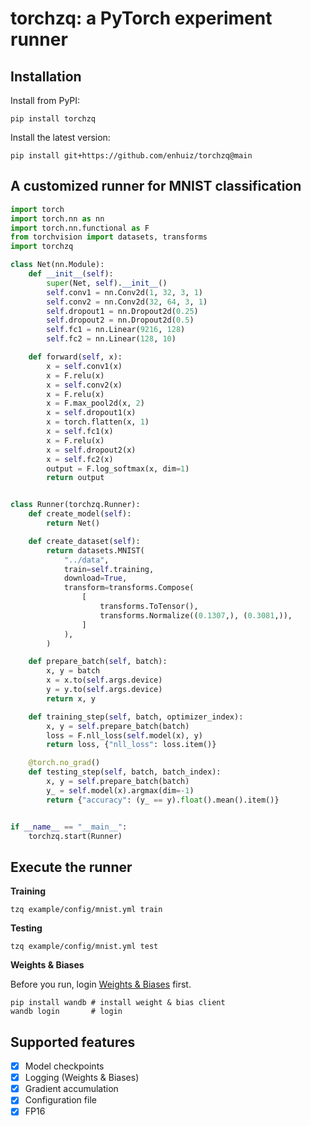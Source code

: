 # torchzq: a PyTorch experiment runner

## Installation

Install from PyPI:

```
pip install torchzq
```

Install the latest version:

```
pip install git+https://github.com/enhuiz/torchzq@main
```

## A customized runner for MNIST classification

```python
import torch
import torch.nn as nn
import torch.nn.functional as F
from torchvision import datasets, transforms
import torchzq

class Net(nn.Module):
    def __init__(self):
        super(Net, self).__init__()
        self.conv1 = nn.Conv2d(1, 32, 3, 1)
        self.conv2 = nn.Conv2d(32, 64, 3, 1)
        self.dropout1 = nn.Dropout2d(0.25)
        self.dropout2 = nn.Dropout2d(0.5)
        self.fc1 = nn.Linear(9216, 128)
        self.fc2 = nn.Linear(128, 10)

    def forward(self, x):
        x = self.conv1(x)
        x = F.relu(x)
        x = self.conv2(x)
        x = F.relu(x)
        x = F.max_pool2d(x, 2)
        x = self.dropout1(x)
        x = torch.flatten(x, 1)
        x = self.fc1(x)
        x = F.relu(x)
        x = self.dropout2(x)
        x = self.fc2(x)
        output = F.log_softmax(x, dim=1)
        return output


class Runner(torchzq.Runner):
    def create_model(self):
        return Net()

    def create_dataset(self):
        return datasets.MNIST(
            "../data",
            train=self.training,
            download=True,
            transform=transforms.Compose(
                [
                    transforms.ToTensor(),
                    transforms.Normalize((0.1307,), (0.3081,)),
                ]
            ),
        )

    def prepare_batch(self, batch):
        x, y = batch
        x = x.to(self.args.device)
        y = y.to(self.args.device)
        return x, y

    def training_step(self, batch, optimizer_index):
        x, y = self.prepare_batch(batch)
        loss = F.nll_loss(self.model(x), y)
        return loss, {"nll_loss": loss.item()}

    @torch.no_grad()
    def testing_step(self, batch, batch_index):
        x, y = self.prepare_batch(batch)
        y_ = self.model(x).argmax(dim=-1)
        return {"accuracy": (y_ == y).float().mean().item()}


if __name__ == "__main__":
    torchzq.start(Runner)
```

## Execute the runner

**Training**

```
tzq example/config/mnist.yml train
```

**Testing**

```
tzq example/config/mnist.yml test
```

**Weights & Biases**

Before you run, login [Weights & Biases](https://docs.wandb.ai/quickstart) first.

```
pip install wandb # install weight & bias client
wandb login       # login
```

## Supported features

- [x] Model checkpoints
- [x] Logging (Weights & Biases)
- [x] Gradient accumulation
- [x] Configuration file
- [x] FP16
